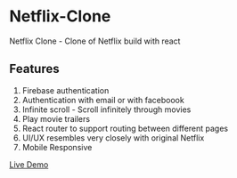 # Netflix-Clone
Netflix Clone - Clone of Netflix build with react

## Features
1. Firebase authentication
2. Authentication with email or with faceboook
3. Infinite scroll - Scroll infinitely through movies
4. Play movie trailers
5. React router to support routing between different pages
6. UI/UX resembles very closely with original Netflix 
7. Mobile Responsive

[Live Demo](https://netflix-lite.netlify.app/)
